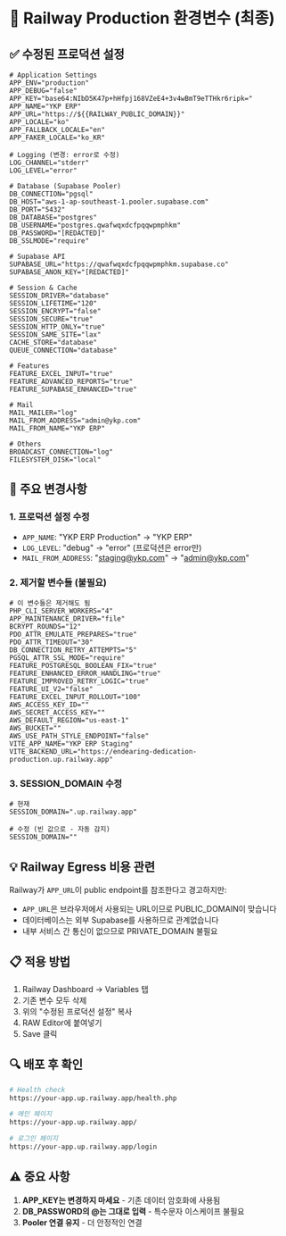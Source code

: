 # 🚀 Railway Production 환경변수 (최종)

## ✅ 수정된 프로덕션 설정

```env
# Application Settings
APP_ENV="production"
APP_DEBUG="false"
APP_KEY="base64:NIbD5K47p+hHfpj168VZeE4+3v4wBmT9eTTHkr6ripk="
APP_NAME="YKP ERP"
APP_URL="https://${{RAILWAY_PUBLIC_DOMAIN}}"
APP_LOCALE="ko"
APP_FALLBACK_LOCALE="en"
APP_FAKER_LOCALE="ko_KR"

# Logging (변경: error로 수정)
LOG_CHANNEL="stderr"
LOG_LEVEL="error"

# Database (Supabase Pooler)
DB_CONNECTION="pgsql"
DB_HOST="aws-1-ap-southeast-1.pooler.supabase.com"
DB_PORT="5432"
DB_DATABASE="postgres"
DB_USERNAME="postgres.qwafwqxdcfpqqwpmphkm"
DB_PASSWORD="[REDACTED]"
DB_SSLMODE="require"

# Supabase API
SUPABASE_URL="https://qwafwqxdcfpqqwpmphkm.supabase.co"
SUPABASE_ANON_KEY="[REDACTED]"

# Session & Cache
SESSION_DRIVER="database"
SESSION_LIFETIME="120"
SESSION_ENCRYPT="false"
SESSION_SECURE="true"
SESSION_HTTP_ONLY="true"
SESSION_SAME_SITE="lax"
CACHE_STORE="database"
QUEUE_CONNECTION="database"

# Features
FEATURE_EXCEL_INPUT="true"
FEATURE_ADVANCED_REPORTS="true"
FEATURE_SUPABASE_ENHANCED="true"

# Mail
MAIL_MAILER="log"
MAIL_FROM_ADDRESS="admin@ykp.com"
MAIL_FROM_NAME="YKP ERP"

# Others
BROADCAST_CONNECTION="log"
FILESYSTEM_DISK="local"
```

## 🔴 주요 변경사항

### 1. **프로덕션 설정 수정**
- `APP_NAME`: "YKP ERP Production" → "YKP ERP"
- `LOG_LEVEL`: "debug" → "error" (프로덕션은 error만)
- `MAIL_FROM_ADDRESS`: "staging@ykp.com" → "admin@ykp.com"

### 2. **제거할 변수들** (불필요)
```env
# 이 변수들은 제거해도 됨
PHP_CLI_SERVER_WORKERS="4"
APP_MAINTENANCE_DRIVER="file"
BCRYPT_ROUNDS="12"
PDO_ATTR_EMULATE_PREPARES="true"
PDO_ATTR_TIMEOUT="30"
DB_CONNECTION_RETRY_ATTEMPTS="5"
PGSQL_ATTR_SSL_MODE="require"
FEATURE_POSTGRESQL_BOOLEAN_FIX="true"
FEATURE_ENHANCED_ERROR_HANDLING="true"
FEATURE_IMPROVED_RETRY_LOGIC="true"
FEATURE_UI_V2="false"
FEATURE_EXCEL_INPUT_ROLLOUT="100"
AWS_ACCESS_KEY_ID=""
AWS_SECRET_ACCESS_KEY=""
AWS_DEFAULT_REGION="us-east-1"
AWS_BUCKET=""
AWS_USE_PATH_STYLE_ENDPOINT="false"
VITE_APP_NAME="YKP ERP Staging"
VITE_BACKEND_URL="https://endearing-dedication-production.up.railway.app"
```

### 3. **SESSION_DOMAIN 수정**
```env
# 현재
SESSION_DOMAIN=".up.railway.app"

# 수정 (빈 값으로 - 자동 감지)
SESSION_DOMAIN=""
```

## 💡 Railway Egress 비용 관련

Railway가 `APP_URL`이 public endpoint를 참조한다고 경고하지만:
- `APP_URL`은 브라우저에서 사용되는 URL이므로 PUBLIC_DOMAIN이 맞습니다
- 데이터베이스는 외부 Supabase를 사용하므로 관계없습니다
- 내부 서비스 간 통신이 없으므로 PRIVATE_DOMAIN 불필요

## 📋 적용 방법

1. Railway Dashboard → Variables 탭
2. 기존 변수 모두 삭제
3. 위의 "수정된 프로덕션 설정" 복사
4. RAW Editor에 붙여넣기
5. Save 클릭

## 🔍 배포 후 확인

```bash
# Health check
https://your-app.up.railway.app/health.php

# 메인 페이지
https://your-app.up.railway.app/

# 로그인 페이지
https://your-app.up.railway.app/login
```

## ⚠️ 중요 사항

1. **APP_KEY는 변경하지 마세요** - 기존 데이터 암호화에 사용됨
2. **DB_PASSWORD의 @는 그대로 입력** - 특수문자 이스케이프 불필요
3. **Pooler 연결 유지** - 더 안정적인 연결